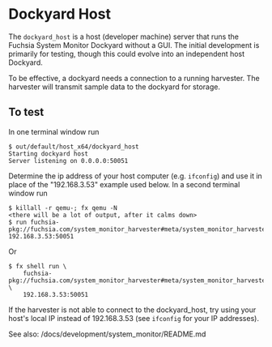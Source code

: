 # Dockyard Host

The `dockyard_host` is a host (developer machine) server that runs the Fuchsia
System Monitor Dockyard without a GUI. The initial development is primarily for
testing, though this could evolve into an independent host Dockyard.

To be effective, a dockyard needs a connection to a running harvester. The
harvester will transmit sample data to the dockyard for storage.

## To test

In one terminal window run
```
$ out/default/host_x64/dockyard_host
Starting dockyard host
Server listening on 0.0.0.0:50051
```

Determine the ip address of your host computer (e.g. `ifconfig`) and use it in
place of the "192.168.3.53" example used below.
In a second terminal window run
```
$ killall -r qemu-; fx qemu -N
<there will be a lot of output, after it calms down>
$ run fuchsia-pkg://fuchsia.com/system_monitor_harvester#meta/system_monitor_harvester.cmx 192.168.3.53:50051
```
Or
```
$ fx shell run \
    fuchsia-pkg://fuchsia.com/system_monitor_harvester#meta/system_monitor_harvester.cmx \
    192.168.3.53:50051
```

If the harvester is not able to connect to the dockyard_host, try using your
host's local IP instead of 192.168.3.53 (see `ifconfig` for your IP addresses).

See also: /docs/development/system_monitor/README.md
